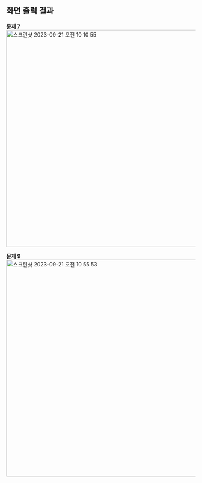 화면 출력 결과 
---
**문제 7**
<img width="577" alt="스크린샷 2023-09-21 오전 10 10 55" src="https://github.com/Sorae1118/Cordova_jin/assets/115053276/29110559-38f0-4b26-9870-a1e09af9388c">

**문제 9**
<img width="577" alt="스크린샷 2023-09-21 오전 10 55 53" src="https://github.com/Sorae1118/Cordova_jin/assets/115053276/3ee888f6-d787-4d95-ab82-60a2c9213149">
